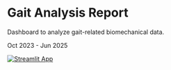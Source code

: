 # Gait Analysis Report

Dashboard to analyze gait-related biomechanical data.

Oct 2023 - Jun 2025

[![Streamlit App](https://static.streamlit.io/badges/streamlit_badge_black_white.svg)](https://gaitreport.streamlit.app)

